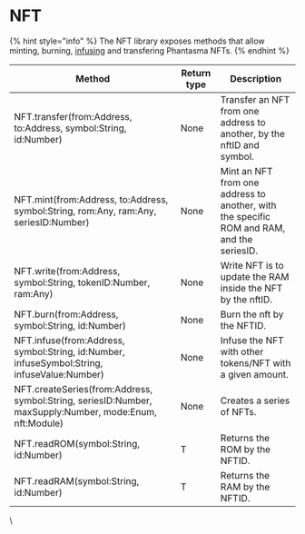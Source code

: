 # NFT

{% hint style="info" %}
The NFT library exposes methods that allow minting, burning, [infusing](https://docs.phantasma.io/#nft-infusion) and transfering Phantasma NFTs.
{% endhint %}

| Method                                                                                                  | Return type | Description                                                                               |
| ------------------------------------------------------------------------------------------------------- | ----------- | ----------------------------------------------------------------------------------------- |
| NFT.transfer(from:Address, to:Address, symbol:String, id:Number)                                        | None        | Transfer an NFT from one address to another, by the nftID and symbol.                     |
| NFT.mint(from:Address, to:Address, symbol:String, rom:Any, ram:Any, seriesID:Number)                    | None        | Mint an NFT from one address to another, with the specific ROM and RAM, and the seriesID. |
| NFT.write(from:Address, symbol:String, tokenID:Number, ram:Any)                                         | None        | Write NFT is to update the RAM inside the NFT by the nftID.                               |
| NFT.burn(from:Address, symbol:String, id:Number)                                                        | None        | Burn the nft by the NFTID.                                                                |
| NFT.infuse(from:Address, symbol:String, id:Number, infuseSymbol:String, infuseValue:Number)             | None        | Infuse the NFT with other tokens/NFT with a given amount.                                 |
| NFT.createSeries(from:Address, symbol:String, seriesID:Number, maxSupply:Number, mode:Enum, nft:Module) | None        | Creates a series of NFTs.                                                                 |
| NFT.readROM(symbol:String, id:Number)                                                                   | T           | Returns the ROM by the NFTID.                                                             |
| NFT.readRAM(symbol:String, id:Number)                                                                   | T           | Returns the RAM by the NFTID.                                                             |

\
